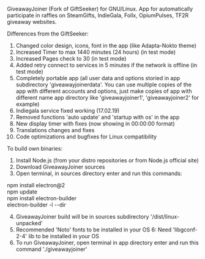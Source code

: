 GiveawayJoiner (Fork of GiftSeeker) for GNU/Linux. App for automatically participate in raffles on SteamGifts, IndieGala, Follx, OpiumPulses, TF2R giveaway websites.


 Differences from the GiftSeeker:


 1. Changed color design, icons, font in the app (like Adapta-Nokto theme)
 2. Increased Timer to max 1440 minutes (24 hours) (in test mode)
 3. Increased Pages check to 30 (in test mode)
 4. Added retry connect to services in 5 minutes if the network is offline (in test mode)
 5. Completely portable app (all user data and options storied in app subdirectory 'giveawayjoinerdata'. You can use multiple 
    copies of the app with different accounts and options, just make copies of app with different name app directory 
    like 'giveawayjoiner1', 'giveawayjoiner2' for example)
 6. Indiegala service fixed working (17.02.19)
 7. Removed functions 'auto update' and 'startup with os' in the app
 8. New display timer with fixes (now showing in 00:00:00 format)
 9. Translations changes and fixes
 9. Code optimizations and bugfixes for Linux compatibility





To build own binaries:


1. Install Node.js (from your distro repositories or from Node.js official site)
2. Download GiveawayJoiner sources
3. Open terminal, in sources directory enter and run this commands:

npm install electron@2                                  
npm update                                 
npm install electron-builder                   
electron-builder -l --dir                              


4. GiveawayJoiner build will be in sources subdirectory '/dist/linux-unpacked'
5. Recommended 'Noto' fonts to be installed in your OS
6: Need 'libgconf-2-4' lib to be installed in your OS
7. To run GiveawayJoiner, open terminal in app directory enter and run this command './giveawayjoiner'
